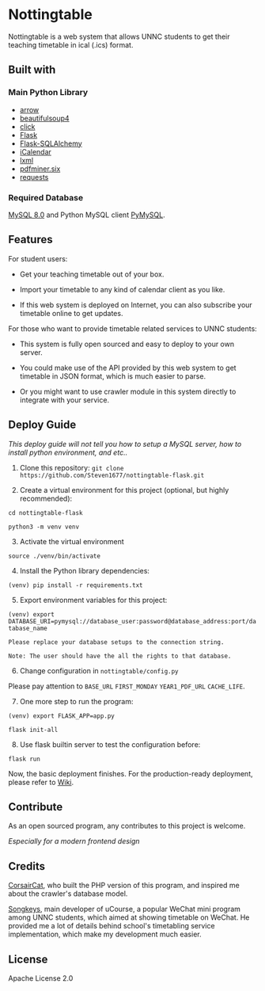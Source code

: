 # Nottingtable
Nottingtable is a web system that allows UNNC students to 
get their teaching timetable in ical (.ics) format.

## Built with
### Main Python Library 
- [arrow](https://github.com/arrow-py/arrow)
- [beautifulsoup4](https://www.crummy.com/software/BeautifulSoup/)
- [click](https://github.com/pallets/click)
- [Flask](https://github.com/pallets/flask/)
- [Flask-SQLAlchemy](https://github.com/pallets/flask-sqlalchemy)
- [iCalendar](https://github.com/collective/icalendar)
- [lxml](https://github.com/lxml/lxml)
- [pdfminer.six](https://github.com/pdfminer/pdfminer.six)
- [requests](https://github.com/psf/requests)
### Required Database
[MySQL 8.0](https://dev.mysql.com/downloads/) and Python MySQL client [PyMySQL](https://github.com/PyMySQL/PyMySQL).

## Features
For student users:
- Get your teaching timetable out of your box.

- Import your timetable to any kind of calendar client as you like.

- If this web system is deployed on Internet, you can also subscribe 
your timetable online to get updates.

For those who want to provide timetable related services to UNNC students:
- This system is fully open sourced and easy to deploy to your own server.

- You could make use of the API provided by this web system to get timetable
in JSON format, which is much easier to parse.

- Or you might want to use crawler module in this system directly to integrate with your service.

## Deploy Guide
*This deploy guide will not tell you how to setup a MySQL server, 
how to install python environment, and etc..*
 1. Clone this repository:
   `git clone https://github.com/Steven1677/nottingtable-flask.git`
   
 2. Create a virtual environment for this project (optional, but highly recommended):
    
   `cd nottingtable-flask`
    
   `python3 -m venv venv`

 3. Activate the virtual environment
    
   `source ./venv/bin/activate`

 4. Install the Python library dependencies:

   `(venv) pip install -r requirements.txt`

 5. Export environment variables for this project:

   `(venv) export DATABASE_URI=pymysql://database_user:password@database_address:port/database_name`
    
    Please replace your database setups to the connection string.
    
    Note: The user should have the all the rights to that database.

 6. Change configuration in `nottingtable/config.py`
    
   Please pay attention to `BASE_URL` `FIRST_MONDAY` `YEAR1_PDF_URL` `CACHE_LIFE`.
    
 7. One more step to run the program:

   `(venv) export FLASK_APP=app.py`
    
   `flask init-all`
    
 8. Use flask builtin server to test the configuration before:

   `flask run`

Now, the basic deployment finishes. For the production-ready
deployment, please refer to [Wiki](https://github.com/Steven1677/nottingtable-flask/wiki/Deploy-for-Production).

## Contribute
As an open sourced program, any contributes to this project is welcome.

*Especially for a modern frontend design*

## Credits
[CorsairCat](https://github.com/CorsairCat), who built the PHP version of this program,
and inspired me about the crawler's database model.

[Songkeys](https://github.com/Songkeys), main developer of uCourse, a popular
WeChat mini program among UNNC students, which aimed at showing timetable on WeChat.
He provided me a lot of details behind school's timetabling service implementation,
which make my development much easier.

## License
Apache License 2.0